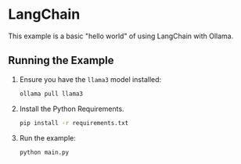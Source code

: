 # LangChain

This example is a basic "hello world" of using LangChain with Ollama.

## Running the Example

1. Ensure you have the `llama3` model installed:

   ```bash
   ollama pull llama3
   ```

2. Install the Python Requirements.

   ```bash
   pip install -r requirements.txt
   ```

3. Run the example:

   ```bash
   python main.py
   ```
